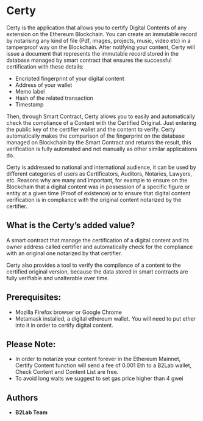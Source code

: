 # Certy

Certy is the application that allows you to certify Digital Contents of any extension on the Ethereum Blockchain. You can create an immutable record by notarising any kind of file (Pdf, images, projects, music, video etc) in a tamperproof way on the Blockchain. After notifying your content, Certy will issue a document that represents the immutable record stored in the database managed by smart contract that ensures the successful certification with these details:

* Encripted fingerprint of your digital content
* Address of your wallet
* Memo label
* Hash of the related transaction
* Timestamp

Then, through Smart Contract, Certy allows you to easily and automatically check the compliance of a Content with the Certified Original. Just entering the public key of the certifier wallet and the content to verify. Certy automatically makes the comparison of the fingerprint on the database managed on Blockchain by the Smart Contract and returns the result, this verification is fully automated and not manually as other similar applications do.

Certy is addressed to national and international audience, it can be used by different categories of users as Certificators, Auditors, Notaries, Lawyers, etc.
Reasons why are many and important, for example to ensure on the Blockchain that a digital content was in possession of a specific figure or entity at a given time (Proof of existence) or to ensure that digital content verification is in compliance with the original content notarized by the certifier.


## What is the Certy’s added value?

A smart contract that manage the certification of a digital content and its owner address called certifier and automatically check for the compliance with an original one notarized by that certifier.

Certy also provides a tool to verify the compliance of a content to the certified original version, because the data stored in smart contracts are fully verifiable and unalterable over time.

## Prerequisites:

* Mozilla Firefox browser or Google Chrome
* Metamask installed, a digital ethereum wallet.
You will need to put ether into it in order to certify digital content.

## Please Note:

* In order to notarize your content forever in the Ethereum Mainnet, Certify Content function will send a fee of 0.001 Eth to a B2Lab wallet, Check Content and Content List are free.
* To avoid long waits we suggest to set gas price higher than 4 gwei

## Authors

* **B2Lab Team** 

